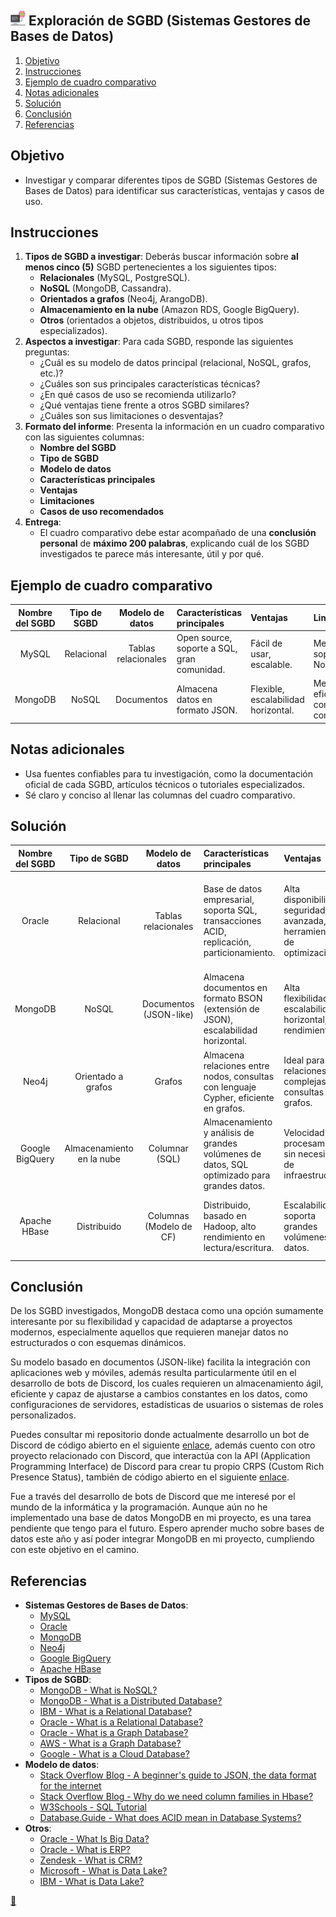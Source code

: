 ## <img src="https://raw.githubusercontent.com/FJrodafo/University/main/DAW/BAE/T01_Exploracion_de_SGBD/Assets/Images/Computer.png" width="24"> Exploración de SGBD (Sistemas Gestores de Bases de Datos)

1. [Objetivo](#objetivo)
2. [Instrucciones](#instrucciones)
3. [Ejemplo de cuadro comparativo](#ejemplo-de-cuadro-comparativo)
4. [Notas adicionales](#notas-adicionales)
5. [Solución](#solución)
6. [Conclusión](#conclusión)
7. [Referencias](#referencias)

## Objetivo

- Investigar y comparar diferentes tipos de SGBD (Sistemas Gestores de Bases de Datos) para identificar sus características, ventajas y casos de uso.

## Instrucciones

1. **Tipos de SGBD a investigar**: Deberás buscar información sobre **al menos cinco (5)** SGBD pertenecientes a los siguientes tipos:  
    - **Relacionales** (MySQL, PostgreSQL).
    - **NoSQL** (MongoDB, Cassandra).
    - **Orientados a grafos** (Neo4j, ArangoDB).
    - **Almacenamiento en la nube** (Amazon RDS, Google BigQuery).
    - **Otros** (orientados a objetos, distribuidos, u otros tipos especializados).
2. **Aspectos a investigar**: Para cada SGBD, responde las siguientes preguntas:
    - ¿Cuál es su modelo de datos principal (relacional, NoSQL, grafos, etc.)?
    - ¿Cuáles son sus principales características técnicas?
    - ¿En qué casos de uso se recomienda utilizarlo?
    - ¿Qué ventajas tiene frente a otros SGBD similares?
    - ¿Cuáles son sus limitaciones o desventajas?
3. **Formato del informe**: Presenta la información en un cuadro comparativo con las siguientes columnas:
    - **Nombre del SGBD**
    - **Tipo de SGBD**
    - **Modelo de datos**
    - **Características principales**
    - **Ventajas**
    - **Limitaciones**
    - **Casos de uso recomendados**
4. **Entrega**:
    - El cuadro comparativo debe estar acompañado de una **conclusión personal** de **máximo 200 palabras**, explicando cuál de los SGBD investigados te parece más interesante, útil y por qué.

## Ejemplo de cuadro comparativo

| Nombre del SGBD | Tipo de SGBD | Modelo de datos     | Características principales                 | Ventajas                            | Limitaciones                            | Casos de uso                  |
| :-------------: | :----------: | :-----------------: | :------------------------------------------ | :---------------------------------- | :-------------------------------------- | :---------------------------- |
| MySQL           | Relacional   | Tablas relacionales | Open source, soporte a SQL, gran comunidad. | Fácil de usar, escalable.           | Menor soporte para NoSQL.               | Aplicaciones web, e-commerce. |
| MongoDB         | NoSQL        | Documentos          | Almacena datos en formato JSON.             | Flexible, escalabilidad horizontal. | Menos eficiente en consultas complejas. | Big data, apps móviles.       |

## Notas adicionales

- Usa fuentes confiables para tu investigación, como la documentación oficial de cada SGBD, artículos técnicos o tutoriales especializados.
- Sé claro y conciso al llenar las columnas del cuadro comparativo.

## Solución

| Nombre del SGBD | Tipo de SGBD              | Modelo de datos         | Características principales                                                                 | Ventajas                                                               | Limitaciones                                                                                | Casos de uso                                                          |
| :-------------: | :-----------------------: | :---------------------: | :------------------------------------------------------------------------------------------ | :--------------------------------------------------------------------- | :------------------------------------------------------------------------------------------ | :-------------------------------------------------------------------- |
| Oracle          | Relacional                | Tablas relacionales     | Base de datos empresarial, soporta SQL, transacciones ACID, replicación, particionamiento.  | Alta disponibilidad, seguridad avanzada, herramientas de optimización. | Costos elevados, complejidad en la configuración, menor flexibilidad en proyectos pequeños. | Grandes empresas, sistemas financieros, ERP, CRM.                     |
| MongoDB         | NoSQL                     | Documentos (JSON-like)  | Almacena documentos en formato BSON (extensión de JSON), escalabilidad horizontal.          | Alta flexibilidad, escalabilidad horizontal, alto rendimiento.         | No es ideal para consultas complejas.                                                       | Big data, aplicaciones móviles.                                       |
| Neo4j           | Orientado a grafos        | Grafos                  | Almacena relaciones entre nodos, consultas con lenguaje Cypher, eficiente en grafos.        | Ideal para relaciones complejas y consultas de grafos.                 | No optimizado para datos no relacionados.                                                   | Redes sociales, recomendaciones, sistemas de gestión de redes.        |
| Google BigQuery | Almacenamiento en la nube | Columnar (SQL)          | Almacenamiento y análisis de grandes volúmenes de datos, SQL optimizado para grandes datos. | Velocidad de procesamiento, sin necesidad de infraestructura.          | No adecuado para transacciones frecuentes o actualizaciones rápidas.                        | Análisis de big data, data lakes.                                     |
| Apache HBase    | Distribuido               | Columnas (Modelo de CF) | Distribuido, basado en Hadoop, alto rendimiento en lectura/escritura.                       | Escalabilidad, soporta grandes volúmenes de datos.                     | Requiere una infraestructura Hadoop, no adecuado para consultas SQL tradicionales.          | Big data, sistemas distribuidos, almacenamiento de series temporales. |

## Conclusión

De los SGBD investigados, MongoDB destaca como una opción sumamente interesante por su flexibilidad y capacidad de adaptarse a proyectos modernos, especialmente aquellos que requieren manejar datos no estructurados o con esquemas dinámicos.

Su modelo basado en documentos (JSON-like) facilita la integración con aplicaciones web y móviles, además resulta particularmente útil en el desarrollo de bots de Discord, los cuales requieren un almacenamiento ágil, eficiente y capaz de ajustarse a cambios constantes en los datos, como configuraciones de servidores, estadísticas de usuarios o sistemas de roles personalizados.

Puedes consultar mi repositorio donde actualmente desarrollo un bot de Discord de código abierto en el siguiente [enlace](https://github.com/FJrodafo/DiscordAPP), además cuento con otro proyecto relacionado con Discord, que interactúa con la API (Application Programming Interface) de Discord para crear tu propio CRPS (Custom Rich Presence Status), también de código abierto en el siguiente [enlace](https://github.com/FJrodafo/DiscordCRPS).

Fue a través del desarrollo de bots de Discord que me interesé por el mundo de la informática y la programación. Aunque aún no he implementado una base de datos MongoDB en mi proyecto, es una tarea pendiente que tengo para el futuro. Espero aprender mucho sobre bases de datos este año y así poder integrar MongoDB en mi proyecto, cumpliendo con este objetivo en el camino.

## Referencias

- **Sistemas Gestores de Bases de Datos**:
    - [MySQL](https://www.mysql.com/)
    - [Oracle](https://www.oracle.com/)
    - [MongoDB](https://www.mongodb.com/)
    - [Neo4j](https://neo4j.com/)
    - [Google BigQuery](https://cloud.google.com/bigquery)
    - [Apache HBase](https://hbase.apache.org/)
- **Tipos de SGBD**:
    - [MongoDB - What is NoSQL?](https://www.mongodb.com/resources/basics/databases/nosql-explained)
    - [MongoDB - What is a Distributed Database?](https://www.mongodb.com/resources/basics/databases/distributed-database)
    - [IBM - What is a Relational Database?](https://www.ibm.com/think/topics/relational-databases)
    - [Oracle - What is a Relational Database?](https://www.oracle.com/database/what-is-a-relational-database/)
    - [Oracle - What is a Graph Database?](https://www.oracle.com/autonomous-database/what-is-graph-database/)
    - [AWS - What is a Graph Database?](https://aws.amazon.com/nosql/graph/)
    - [Google - What is a Cloud Database?](https://cloud.google.com/learn/what-is-a-cloud-database)
- **Modelo de datos**:
    - [Stack Overflow Blog - A beginner's guide to JSON, the data format for the internet](https://stackoverflow.blog/2022/06/02/a-beginners-guide-to-json-the-data-format-for-the-internet/)
    - [Stack Overflow Blog - Why do we need column families in Hbase?](https://stackoverflow.com/questions/64944559/why-do-we-need-column-families-in-hbase)
    - [W3Schools - SQL Tutorial](https://www.w3schools.com/sql/)
    - [Database.Guide - What does ACID mean in Database Systems?](https://database.guide/what-is-acid-in-databases/)
- **Otros**:
    - [Oracle - What Is Big Data?](https://www.oracle.com/big-data/what-is-big-data/)
    - [Oracle - What is ERP?](https://www.oracle.com/erp/what-is-erp/)
    - [Zendesk - What is CRM?](https://www.zendesk.es/blog/create-crm-database/#)
    - [Microsoft - What is Data Lake?](https://azure.microsoft.com/en-us/resources/cloud-computing-dictionary/what-is-a-data-lake/)
    - [IBM - What is Data Lake?](https://www.ibm.com/think/topics/data-lake)

<link rel="stylesheet" href="./../../../../README.css">
<a class="scrollup" href="#top">&#x1F53C</a>
